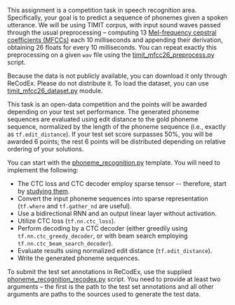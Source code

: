 This assignment is a competition task in speech recognition area. Specifically,
your goal is to predict a sequence of phonemes given a spoken utterance.
We will be using TIMIT corpus, with input sound waves passed through the usual
preprocessing – computing 13
[Mel-frequency cepstral coefficients (MFCCs)](https://en.wikipedia.org/wiki/Mel-frequency_cepstrum)
each 10 milliseconds and appending their derivation, obtaining 26 floats for
every 10 milliseconds. You can repeat exactly this preprocessing on a given `wav`
file using the [timit_mfcc26_preprocess.py](https://github.com/ufal/npfl114/tree/master/labs/11/timit_mfcc26_preprocess.py)
script.

Because the data is not publicly available, you can download it only through
ReCodEx. Please do not distribute it. To load the dataset, you can use
[timit_mfcc26_dataset.py](https://github.com/ufal/npfl114/tree/master/labs/11/timit_mfcc26_dataset.py)
module.

This task is an open-data competition and the points will be awarded depending on your
test set performance. The generated phoneme sequences are evaluated using edit distance to the gold
phoneme sequence, normalized by the length of the phoneme sequence
(i.e., exactly as `tf.edit_distance`). If your test set score surpasses 50%, you will be
awarded 6 points; the rest 6 points will be distributed depending on relative
ordering of your solutions.

You can start with the
[phoneme_recognition.py](https://github.com/ufal/npfl114/tree/master/labs/11/phoneme_recognition.py)
template. You will need to implement the following:
- The CTC loss and CTC decoder employ sparse tensor -- therefore, start by
  [studying them](https://www.tensorflow.org/api_guides/python/sparse_ops).
- Convert the input phoneme sequences into sparse representation
  (`tf.where` and `tf.gather_nd` are useful).
- Use a bidirectional RNN and an output linear layer without activation.
- Utilize CTC loss (`tf.nn.ctc_loss`).
- Perform decoding by a CTC decoder (either greedily using
  `tf.nn.ctc_greedy_decoder`, or with beam search employing
  `tf.nn.ctc_beam_search_decoder`).
- Evaluate results using normalized edit distance (`tf.edit_distance`).
- Write the generated phoneme sequences.

To submit the test set annotations in ReCodEx, use the supplied
[phoneme_recognition_recodex.py](https://github.com/ufal/npfl114/tree/master/labs/11/phoneme_recognition_recodex.py)
script. You need to provide at least two arguments – the first is the path to
the test set annotations and all other arguments are paths to the sources used
to generate the test data.
